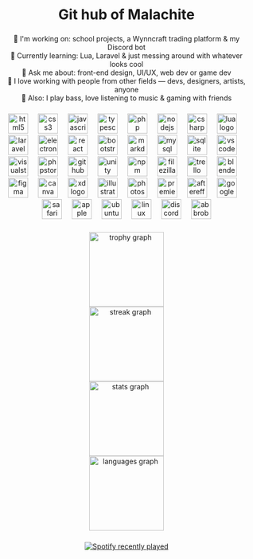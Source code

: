 <h1 align="center">Git hub of Malachite</h1>

###

###

<div align="center">

<!-- fake "container" that aligns text left inside the centered block -->
  
<p align="left" style="max-width: 600px">

🔭 I'm working on: school projects, a Wynncraft trading platform & my Discord bot  
🌱 Currently learning: Lua, Laravel & just messing around with whatever looks cool  
💬 Ask me about: front-end design, UI/UX, web dev or game dev  
🤝 I love working with people from other fields — devs, designers, artists, anyone  
🎸 Also: I play bass, love listening to music & gaming with friends  

</p>

</div>


###

<div align="center">
  <img src="https://cdn.simpleicons.org/html5/E34F26" height="40" alt="html5 logo"  />
  <img width="12" />
  <img src="https://cdn.jsdelivr.net/gh/devicons/devicon/icons/css3/css3-original.svg" height="40" alt="css3 logo"  />
  <img width="12" />
  <img src="https://cdn.jsdelivr.net/gh/devicons/devicon/icons/javascript/javascript-original.svg" height="40" alt="javascript logo"  />
  <img width="12" />
  <img src="https://cdn.jsdelivr.net/gh/devicons/devicon/icons/typescript/typescript-original.svg" height="40" alt="typescript logo"  />
  <img width="12" />
  <img src="https://cdn.simpleicons.org/php/777BB4" height="40" alt="php logo"  />
  <img width="12" />
  <img src="https://cdn.jsdelivr.net/gh/devicons/devicon/icons/nodejs/nodejs-original.svg" height="40" alt="nodejs logo"  />
  <img width="12" />
  <img src="https://cdn.jsdelivr.net/gh/devicons/devicon/icons/csharp/csharp-original.svg" height="40" alt="csharp logo"  />
  <img width="12" />
  <img src="https://cdn.jsdelivr.net/gh/devicons/devicon/icons/lua/lua-original.svg" height="40" alt="lua logo"  />
  <img width="12" />
  <img src="https://cdn.jsdelivr.net/gh/devicons/devicon/icons/laravel/laravel-original.svg" height="40" alt="laravel logo"  />
  <img width="12" />
  <img src="https://cdn.simpleicons.org/electron/47848F" height="40" alt="electron logo"  />
  <img width="12" />
  <img src="https://cdn.jsdelivr.net/gh/devicons/devicon/icons/react/react-original.svg" height="40" alt="react logo"  />
  <img width="12" />
  <img src="https://cdn.jsdelivr.net/gh/devicons/devicon/icons/bootstrap/bootstrap-original.svg" height="40" alt="bootstrap logo"  />
  <img width="12" />
  <img src="https://cdn.jsdelivr.net/gh/devicons/devicon/icons/markdown/markdown-original.svg" height="40" alt="markdown logo"  />
  <img width="12" />
  <img src="https://cdn.simpleicons.org/mysql/4479A1" height="40" alt="mysql logo"  />
  <img width="12" />
  <img src="https://cdn.jsdelivr.net/gh/devicons/devicon/icons/sqlite/sqlite-original.svg" height="40" alt="sqlite logo"  />
  <img width="12" />
  <img src="https://cdn.jsdelivr.net/gh/devicons/devicon/icons/vscode/vscode-original.svg" height="40" alt="vscode logo"  />
  <img width="12" />
  <img src="https://cdn.jsdelivr.net/gh/devicons/devicon/icons/visualstudio/visualstudio-plain.svg" height="40" alt="visualstudio logo"  />
  <img width="12" />
  <img src="https://cdn.jsdelivr.net/gh/devicons/devicon/icons/phpstorm/phpstorm-original.svg" height="40" alt="phpstorm logo"  />
  <img width="12" />
  <img src="https://cdn.jsdelivr.net/gh/devicons/devicon/icons/github/github-original.svg" height="40" alt="github logo"  />
  <img width="12" />
  <img src="https://cdn.jsdelivr.net/gh/devicons/devicon/icons/unity/unity-original.svg" height="40" alt="unity logo"  />
  <img width="12" />
  <img src="https://cdn.jsdelivr.net/gh/devicons/devicon/icons/npm/npm-original-wordmark.svg" height="40" alt="npm logo"  />
  <img width="12" />
  <img src="https://cdn.simpleicons.org/filezilla/BF0000" height="40" alt="filezilla logo"  />
  <img width="12" />
  <img src="https://cdn.jsdelivr.net/gh/devicons/devicon/icons/trello/trello-plain.svg" height="40" alt="trello logo"  />
  <img width="12" />
  <img src="https://cdn.simpleicons.org/blender/F5792A" height="40" alt="blender logo"  />
  <img width="12" />
  <img src="https://cdn.simpleicons.org/figma/F24E1E" height="40" alt="figma logo"  />
  <img width="12" />
  <img src="https://cdn.jsdelivr.net/gh/devicons/devicon/icons/canva/canva-original.svg" height="40" alt="canva logo"  />
  <img width="12" />
  <img src="https://cdn.jsdelivr.net/gh/devicons/devicon/icons/xd/xd-plain.svg" height="40" alt="xd logo"  />
  <img width="12" />
  <img src="https://cdn.jsdelivr.net/gh/devicons/devicon/icons/illustrator/illustrator-plain.svg" height="40" alt="illustrator logo"  />
  <img width="12" />
  <img src="https://cdn.jsdelivr.net/gh/devicons/devicon/icons/photoshop/photoshop-plain.svg" height="40" alt="photoshop logo"  />
  <img width="12" />
  <img src="https://cdn.jsdelivr.net/gh/devicons/devicon/icons/premierepro/premierepro-plain.svg" height="40" alt="premierepro logo"  />
  <img width="12" />
  <img src="https://cdn.jsdelivr.net/gh/devicons/devicon/icons/aftereffects/aftereffects-original.svg" height="40" alt="aftereffects logo"  />
  <img width="12" />
  <img src="https://cdn.jsdelivr.net/gh/devicons/devicon/icons/google/google-original.svg" height="40" alt="google logo"  />
  <img width="12" />
  <img src="https://cdn.jsdelivr.net/gh/devicons/devicon/icons/safari/safari-original.svg" height="40" alt="safari logo"  />
  <img width="12" />
  <img src="https://cdn.jsdelivr.net/gh/devicons/devicon/icons/apple/apple-original.svg" height="40" alt="apple logo"  />
  <img width="12" />
  <img src="https://cdn.simpleicons.org/ubuntu/E95420" height="40" alt="ubuntu logo"  />
  <img width="12" />
  <img src="https://cdn.jsdelivr.net/gh/devicons/devicon/icons/linux/linux-original.svg" height="40" alt="linux logo"  />
  <img width="12" />
  <img src="https://cdn.simpleicons.org/discord/5865F2" height="40" alt="discord logo"  />
  <img width="12" />
  <img src="https://skillicons.dev/icons?i=bots" height="40" alt="abbrobotstudio logo"  />
</div>

###

<div align="center">
  <img src="https://github-profile-trophy.vercel.app?username=Malachite0&theme=dracula&column=-1&row=1&margin-w=8&margin-h=8&no-bg=false&no-frame=false&order=4" height="150" alt="trophy graph" /> <br>
  <img src="https://streak-stats.demolab.com?user=Malachite0&locale=en&mode=daily&theme=dracula&hide_border=false&border_radius=5&order=3" height="150" alt="streak graph" /> <br>
  <img src="https://github-readme-stats.vercel.app/api?username=Malachite0&hide_title=false&hide_rank=false&show_icons=true&include_all_commits=true&count_private=true&disable_animations=false&theme=dracula&locale=en&hide_border=false&order=1" height="150" alt="stats graph" /> <br>
  <img src="https://github-readme-stats.vercel.app/api/top-langs?username=Malachite0&locale=en&hide_title=false&layout=compact&card_width=320&langs_count=5&theme=dracula&hide_border=false&order=2" height="150" alt="languages graph"  />
</div>

###

<div align="center">
  <a href="https://open.spotify.com/user/vuauldvbdtq8vjyy8qsegk090">
    <img src="https://spotify-recently-played-readme.vercel.app/api?user=vuauldvbdtq8vjyy8qsegk090&count=4" alt="Spotify recently played"  />
  </a>
</div>

###
